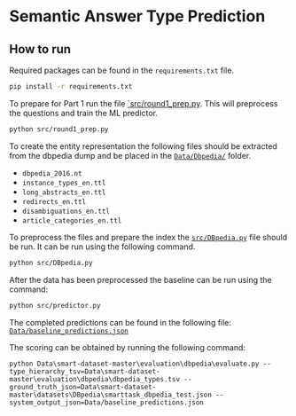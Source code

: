 # Semantic Answer Type Prediction

## How to run

Required packages can be found in the `requirements.txt` file.

```bash
pip install -r requirements.txt
```

To prepare for Part 1 run the file [`src/round1_prep.py](./src/round1_prep.py). This will preprocess the questions and train the ML predictor.

```bash
python src/round1_prep.py
```

To create the entity representation the following files should be extracted from the dbpedia dump and be placed in the [`Data/Dbpedia/`](./Data/dbpedia/) folder.

- `dbpedia_2016.nt`
- `instance_types_en.ttl`
- `long_abstracts_en.ttl`
- `redirects_en.ttl`
- `disambiguations_en.ttl`
- `article_categories_en.ttl`

To preprocess the files and prepare the index the [`src/DBpedia.py`](./src/DBpedia.py) file should be run. It can be run using the following command.

```bash
python src/DBpedia.py
```

After the data has been preprocessed the baseline can be run using the command:

```bash
python src/predictor.py
```

The completed predictions can be found in the following file:  [`Data/baseline_predictions.json`](./Data/baseline_predictions.json)

The scoring can be obtained by running the following command:

```batch
python Data\smart-dataset-master\evaluation\dbpedia\evaluate.py --type_hierarchy_tsv=Data\smart-dataset-master\evaluation\dbpedia\dbpedia_types.tsv --ground_truth_json=Data\smart-dataset-master\datasets\DBpedia\smarttask_dbpedia_test.json --system_output_json=Data/baseline_predictions.json
```

